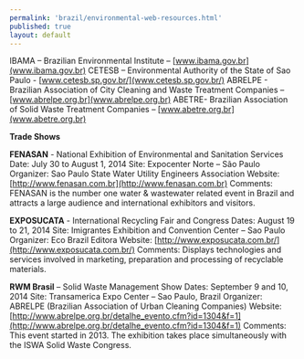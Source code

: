 ```yaml
--- 
permalink: 'brazil/environmental-web-resources.html' 
published: true 
layout: default
---
```

IBAMA – Brazilian Environmental Institute – [www.ibama.gov.br](www.ibama.gov.br) 
CETESB – Environmental Authority of the State of Sao Paulo - [www.cetesb.sp.gov.br/](www.cetesb.sp.gov.br/) 
ABRELPE - Brazilian Association of City Cleaning and Waste Treatment Companies – [www.abrelpe.org.br](www.abrelpe.org.br) 
ABETRE- Brazilian Association of Solid Waste Treatment Companies – [www.abetre.org.br](www.abetre.org.br)

**Trade Shows**

**FENASAN** - National Exhibition of Environmental and Sanitation Services 
Date: July 30 to August 1, 2014 
Site: Expocenter Norte – São Paulo 
Organizer: Sao Paulo State Water Utility Engineers Association 
Website: [http://www.fenasan.com.br](http://www.fenasan.com.br) 
Comments: FENASAN is the number one water & wastewater related event in Brazil and attracts a large audience and international exhibitors and visitors. 

**EXPOSUCATA** - International Recycling Fair and Congress 
Dates: August 19 to 21, 2014 
Site: Imigrantes Exhibition and Convention Center – Sao Paulo 
Organizer: Eco Brazil Editora 
Website: [http://www.exposucata.com.br/](http://www.exposucata.com.br/) 
Comments: Displays technologies and services involved in marketing, preparation and processing of recyclable materials.

**RWM Brasil** – Solid Waste Management Show 
Dates: September 9 and 10, 2014 
Site: Transamerica Expo Center – Sao Paulo, Brazil 
Organizer: ABRELPE (Brazilian Association of Urban Cleaning Companies) 
Website: [http://www.abrelpe.org.br/detalhe_evento.cfm?id=1304&f=1](http://www.abrelpe.org.br/detalhe_evento.cfm?id=1304&f=1) 
Comments: This event started in 2013. The exhibition takes place simultaneously with the ISWA Solid Waste Congress.

